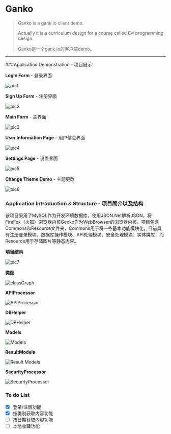 # Ganko

> Ganko is a gank.io client demo.
>
> Actually it is a curriculum design for a course called C# programming design. 
>
> Ganko是一个gank.io的客户端demo。

---

###Application Demonstration - 项目展示

**Login Form** - 登录界面

![pic1](http://ouq4wp7r4.bkt.clouddn.com/GankoPic1.png)



**Sign Up Form** - 注册界面

![pic2](http://ouq4wp7r4.bkt.clouddn.com/GankoPic2.png)



**Main Form** - 主界面

![pic3](http://ouq4wp7r4.bkt.clouddn.com/GankoPic3.png)



**User Information Page** - 用户信息界面

![pic4](http://ouq4wp7r4.bkt.clouddn.com/GankoPic4.png)



**Settings Page** - 设置界面

![pic5](http://ouq4wp7r4.bkt.clouddn.com/GankoPic5.png)



**Change Theme Demo** - 主题更改

![pic6](http://ouq4wp7r4.bkt.clouddn.com/GankoPic6.png)



### Application Introduction & Structure - 项目简介以及结构

该项目采用了MySQL作为开发环境数据库，使用JSON.Net解析JSON，将FireFox（火狐）浏览器内核Gecko作为WebBrowser的浏览器内核，项目包含Commons和Resource文件夹，Commons用于将一些基本功能模块化，目前具有注册登录模块、数据库操作模块、API处理模块、安全处理模块、实体类库，而Resource用于存储图片等静态内容。

**项目结构**

![pic7](http://ouq4wp7r4.bkt.clouddn.com/GankoPic7.png)



**类图**

![classGraph](http://ouq4wp7r4.bkt.clouddn.com/GankoClassDiagram.jpg)

**APIProcessor**

![APIProcessor](http://ouq4wp7r4.bkt.clouddn.com/APIProcessor.png)

**DBHelper**

![DBHelper](http://ouq4wp7r4.bkt.clouddn.com/DBHelper.png)

**Models**

![Models](http://ouq4wp7r4.bkt.clouddn.com/Models.png)

**ResultModels**

![Result Models](http://ouq4wp7r4.bkt.clouddn.com/ResultModel.png)

**SecurityProcessor**

![SecurityProcessor](http://ouq4wp7r4.bkt.clouddn.com/SecurityProcessor.png)

### To do List

- [x] 登录/注册功能
- [x] 按类别获取内容功能
- [ ] 按日期获取内容功能
- [ ] 本地收藏功能